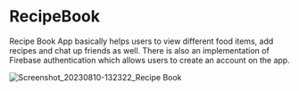 # RecipeBook
Recipe Book App basically helps users to view different food items, add recipes and chat up friends as well. There is also an implementation of Firebase authentication which allows users to create an account on the app.

![Screenshot_20230810-132322_Recipe Book](https://github.com/kinsomaz/RecipeBook/assets/59762970/a83c3d0e-49b9-4279-a710-93ae4143f7de)
